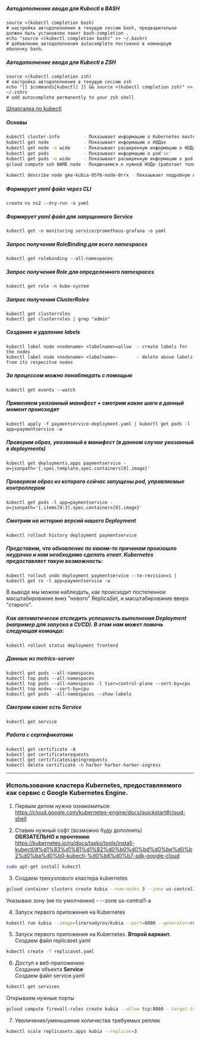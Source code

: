 ##### Автодополнение ввода для Kubectl в BASH
```
source <(kubectl completion bash) 
# настройка автодополнения в текущую сессию bash, предварительно должен быть установлен пакет bash-completion .
echo "source <(kubectl completion bash)" >> ~/.bashrc 
# добавление автодополнения autocomplete постоянно в командную оболочку bash.
```
##### Автодополнение ввода для Kubectl в ZSH
```
source <(kubectl completion zsh)
# настройка автодополнения в текущую сессию zsh
echo "[[ $commands[kubectl] ]] && source <(kubectl completion zsh)" >> ~/.zshrc 
# add autocomplete permanently to your zsh shell
```
[Шпаргалка по kubectl](https://kubernetes.io/ru/docs/reference/kubectl/cheatsheet/)

##### Основы
```bash
kubectl cluster-info         - Показывает информацию о Kubernetes master
kubectl get node             - Показывает информацию о НОДах 
kubectl get node -o wide     - Показывает расширенную информацию о НОДах
kubectl get pods             - Показывает информацию о pod'aх'
kubectl get pods -o wide     - Показывает расширенную информацию о pod'aх' (видем на какой НОДе запущен pod)
gcloud compute ssh NAME node - Покдючаемся к нужной НОДе (работает только в GCP)

kubectl describe node gke-kubia-85f6-node-0rrx - Показывает подробную информации об объекте
```
##### Формирует yaml файл через CLI 
```
create ns ns2 --dry-run -o yaml
```
##### Формирует yaml файл для запущенного Service
```
kubectl get -n monitoring service/prometheus-grafana -o yaml
```
##### Запрос получения RoleBinding для всего namespaces 
```
kubectl get rolebinding --all-namespaces
```
##### Запрос получения Role для определенного namespaces 
```
kubectl get role -n kube-system
```
##### Запрос получения ClusterRoles
```
kubectl get clusterroles
kubectl get clusterroles | grep "admin"
```
##### Создание и удаление labels 
```
kubectl label node <nodename> <labelname>=allow  - create labels for the nodes
kubectl label node <nodename> <labelname>-       - delete above labels from its respecitve nodes
```
##### За процессом можно понаблюдать с помощью 
```
kubectl get events --watch
```
##### Применяем указанный манифест + смотрим какие шаги в данный момент происходят
```
kubectl apply -f paymentservice-deployment.yaml | kubectl get pods -l app=paymentservice -w
```
##### Проверим образ, указанный в манифест (в данном случае указанный в **deployments**)
```
kubectl get deployments.apps paymentservice -o=jsonpath='{.spec.template.spec.containers[0].image}'
```
##### Проверяем образ из которого сейчас запущены pod, управляемые контроллером
```
kubectl get pods -l app=paymentservice -o=jsonpath='{.items[0:3].spec.containers[0].image}'
```
##### Смотрим на историю версий нашего Deployment
```
kubectl rollout history deployment paymentservice
```
##### Представим, что обновление по каким-то причинам произошло неудачно и нам необходимо сделать откат. Kubernetes предоставляет такую возможность:
```
kubectl rollout undo deployment paymentservice --to-revision=1 | kubectl get rs -l app=paymentservice -w
```
В выводе мы можем наблюдать, как происходит постепенное масштабирование вниз "нового" ReplicaSet, и масштабирование вверх "старого".

##### Как автоматически отследить успешность выполнения Deployment (например для запуска в CI/CD). В этом нам может помочь следующая команда:
```
kubectl rollout status deployment frontend

```
##### Данные из **metrics-server**
```
kubectl get pods --all-namespaces
kubectl top pods --all-namespaces
kubectl top pods --all-namespaces -l tier=control-plane --sort-by=cpu
kubectl top nodes --sort-by=cpu 
kubectl get pods --all-namespaces --show-labels
```
##### Смотрим какие есть Service
```
kubectl get service
```

##### Работа с сертификатами
```
kubectl get certificate -A 
kubectl get certificaterequests
kubectl get certificatesigningrequests
kubectl delete certificate -n harbor harbor-harbor-ingress 
```
----

### Использование кластера Kubernetes, предоставляемого как сервис с Google Kubernetes Engine.
1. Первым делом нужно ознакомиться:\
https://cloud.google.com/kubernetes-engine/docs/quickstart#cloud-shell

2. Ставим нужный софт (возможно буду дополнять)\
**ОБЯЗАТЕЛЬНО к прочтению**\
https://kubernetes.io/ru/docs/tasks/tools/install-kubectl/#%d1%83%d1%81%d1%82%d0%b0%d0%bd%d0%be%d0%b2%d0%ba%d0%b0-kubectl-%d0%b8%d0%b7-sdk-google-cloud 

```bash
sudo apt-get install kubectl
```
3. Создаем трехузлового кластера kubernetes
```bash
gcloud container clusters create kubia --num-nodes 3 --zone us-central1-a --machine-type e2-micro
```
Указываю зону (не по умолчанию) - --zone us-central1-a

4. Запуск первого приложения на Kubernetes
```bash
kubectl run kubia --image=linarnadyrov/kubia --port=8080 --generator=run/v1
```
5. Запуск первого приложения на Kubernetes. **Второй вариант.**\
Создаем файл replicaset.yaml
```bash
kubectl create -f replicaset.yaml
```
6. Доступ к веб-приложению\
Создание объекта **Service** \
Создаем файл service.yaml
```bash
kubectl get services
```
Открываем нужные порты
```bash
gcloud compute firewall-rules create kubia --allow tcp:8080 --target-tags=k8s --description="Allow web" --direction=INGRESS
```

7. Увеличение/уменьшение количества требуемых реплик
```bash
kubectl scale replicasets.apps kubia --replicas=3
```